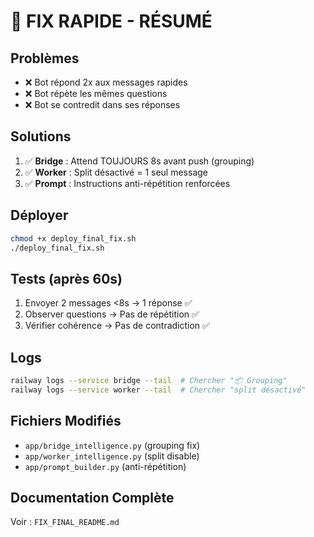 # 🚨 FIX RAPIDE - RÉSUMÉ

## Problèmes
- ❌ Bot répond 2x aux messages rapides
- ❌ Bot répète les mêmes questions
- ❌ Bot se contredit dans ses réponses

## Solutions
1. ✅ **Bridge** : Attend TOUJOURS 8s avant push (grouping)
2. ✅ **Worker** : Split désactivé = 1 seul message
3. ✅ **Prompt** : Instructions anti-répétition renforcées

## Déployer
```bash
chmod +x deploy_final_fix.sh
./deploy_final_fix.sh
```

## Tests (après 60s)
1. Envoyer 2 messages <8s → 1 réponse ✅
2. Observer questions → Pas de répétition ✅
3. Vérifier cohérence → Pas de contradiction ✅

## Logs
```bash
railway logs --service bridge --tail  # Chercher "📦 Grouping"
railway logs --service worker --tail  # Chercher "split désactivé"
```

## Fichiers Modifiés
- `app/bridge_intelligence.py` (grouping fix)
- `app/worker_intelligence.py` (split disable)
- `app/prompt_builder.py` (anti-répétition)

## Documentation Complète
Voir : `FIX_FINAL_README.md`
